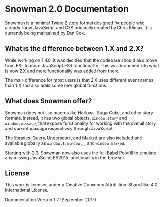 # Snowman 2.0 Documentation

Snowman is a minimal Twine 2 story format designed for people who already know JavaScript and CSS originally created by Chris Klimas. It is currently being maintained by Dan Cox.

## What is the difference between 1.X and 2.X?

While working on 1.4.0, it was decided that the codebase should also move from ES5 to more JavaScript ES6 functionality. This was branched into what is now 2.X and more functionality was added from there.

The main difference for most users is that 2.X uses different event names than 1.X and also adds some new global functions.

## What does Snowman offer?

Snowman does not use macros like Harlowe, SugarCube, and other story formats. Instead, it has two global objects, `window.story` and `window.passage`, that expose functionality for working with the overall story and current passage respectively through JavaScript.

The libraries [jQuery](https://jquery.com/), [Underscore](https://underscorejs.org/), and [Marked](https://github.com/markedjs/marked) are also included and available globally as `window.$`, `window._`, and `window.marked`.

Starting with 2.0, Snowman now also uses the full [Babel Polyfill](https://babeljs.io/docs/en/babel-polyfill) to simulate any missing JavaScript ES2015 functionality in the browser.

## License

This work is licensed under a Creative Commons Attribution-ShareAlike 4.0 International License.

Documentation Version 1.7 (September 2019)
